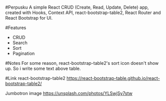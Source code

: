 #Perpusku
A simple React CRUD (Create, Read, Update, Delete) app, created with Hooks, Context API, react-bootstrap-table2, React Router and React Bootstrap for UI.

#Features
- CRUD
- Search
- Sort
- Pagination

#Notes
For some reason, react-bootstrap-table2's sort icon doesn't show up. So i write some text above table.

#Link
react-bootstrap-table2 
https://react-bootstrap-table.github.io/react-bootstrap-table2/

Jumbotron image
 https://unsplash.com/photos/YLSwjSy7stw
